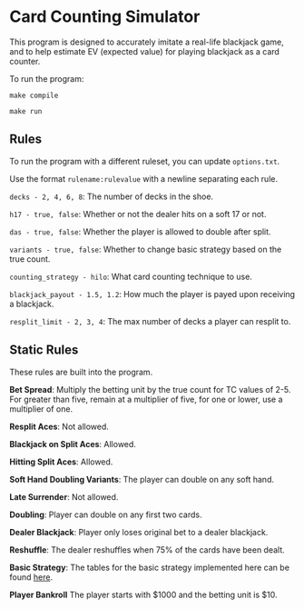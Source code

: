 # Card Counting Simulator

This program is designed to accurately imitate a real-life blackjack game, and to help estimate EV (expected value) for playing blackjack as a card counter.

To run the program:

    make compile

    make run

## Rules
To run the program with a different ruleset, you can update `options.txt`.

Use the format `rulename:rulevalue` with a newline separating each rule.

`decks - 2, 4, 6, 8`: The number of decks in the shoe.

`h17 - true, false`: Whether or not the dealer hits on a soft 17 or not.

`das - true, false`: Whether the player is allowed to double after split.

`variants - true, false`: Whether to change basic strategy based on the true count.

`counting_strategy - hilo`: What card counting technique to use.

`blackjack_payout - 1.5, 1.2`: How much the player is payed upon receiving a blackjack.

`resplit_limit - 2, 3, 4`: The max number of decks a player can resplit to.

## Static Rules

These rules are built into the program.

**Bet Spread**: Multiply the betting unit by the true count for TC values of 2-5. For greater than five, remain at a multiplier of five, for one or lower, use a multiplier of one.

**Resplit Aces**: Not allowed.

**Blackjack on Split Aces**: Allowed.

**Hitting Split Aces**: Allowed.

**Soft Hand Doubling Variants**: The player can double on any soft hand.

**Late Surrender**: Not allowed.

**Doubling**: Player can double on any first two cards.

**Dealer Blackjack**: Player only loses original bet to a dealer blackjack.

**Reshuffle**: The dealer reshuffles when 75% of the cards have been dealt.

**Basic Strategy**: The tables for the basic strategy implemented here can be found [here](https://www.blackjackapprenticeship.com/blackjack-strategy-charts/).

**Player Bankroll** The player starts with $1000 and the betting unit is $10.

